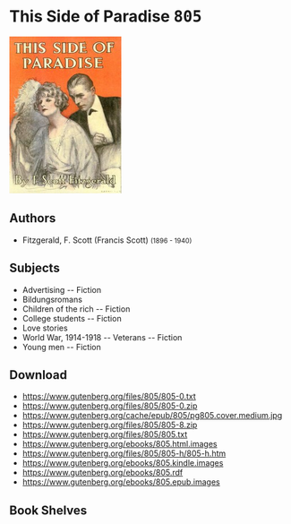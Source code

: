 # This Side of Paradise <kbd>805</kbd>

![](./cover.medium.jpg "")

## Authors


 - Fitzgerald, F. Scott (Francis Scott) <small>(1896 - 1940)</small>

## Subjects


 - Advertising -- Fiction
 - Bildungsromans
 - Children of the rich -- Fiction
 - College students -- Fiction
 - Love stories
 - World War, 1914-1918 -- Veterans -- Fiction
 - Young men -- Fiction

## Download


 - https://www.gutenberg.org/files/805/805-0.txt
 - https://www.gutenberg.org/files/805/805-0.zip
 - https://www.gutenberg.org/cache/epub/805/pg805.cover.medium.jpg
 - https://www.gutenberg.org/files/805/805-8.zip
 - https://www.gutenberg.org/files/805/805.txt
 - https://www.gutenberg.org/ebooks/805.html.images
 - https://www.gutenberg.org/files/805/805-h/805-h.htm
 - https://www.gutenberg.org/ebooks/805.kindle.images
 - https://www.gutenberg.org/ebooks/805.rdf
 - https://www.gutenberg.org/ebooks/805.epub.images

## Book Shelves


